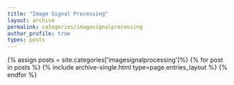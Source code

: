```yaml
---
title: "Image Signal Processing"
layout: archive
permalink: categories/imagesignalprocessing
author_profile: true
types: posts
---
```


{% assign posts = site.categories['imagesignalprocessing']%}
{% for post in posts %}
  {% include archive-single.html type=page.entries_layout %}
{% endfor %}